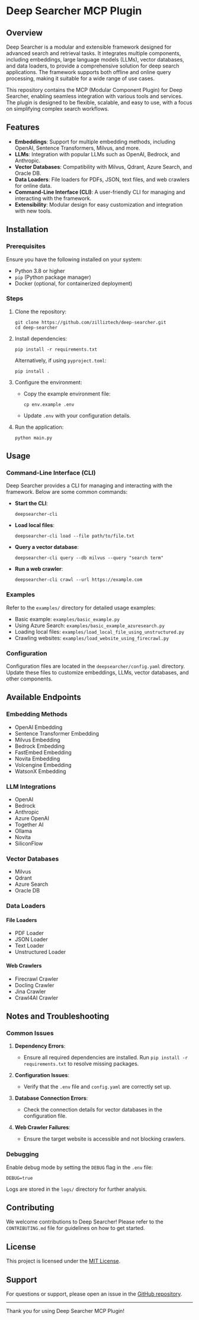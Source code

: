 # Deep Searcher MCP Plugin

## Overview

Deep Searcher is a modular and extensible framework designed for advanced search and retrieval tasks. It integrates multiple components, including embeddings, large language models (LLMs), vector databases, and data loaders, to provide a comprehensive solution for deep search applications. The framework supports both offline and online query processing, making it suitable for a wide range of use cases.

This repository contains the MCP (Modular Component Plugin) for Deep Searcher, enabling seamless integration with various tools and services. The plugin is designed to be flexible, scalable, and easy to use, with a focus on simplifying complex search workflows.

## Features

- **Embeddings**: Support for multiple embedding methods, including OpenAI, Sentence Transformers, Milvus, and more.
- **LLMs**: Integration with popular LLMs such as OpenAI, Bedrock, and Anthropic.
- **Vector Databases**: Compatibility with Milvus, Qdrant, Azure Search, and Oracle DB.
- **Data Loaders**: File loaders for PDFs, JSON, text files, and web crawlers for online data.
- **Command-Line Interface (CLI)**: A user-friendly CLI for managing and interacting with the framework.
- **Extensibility**: Modular design for easy customization and integration with new tools.

## Installation

### Prerequisites

Ensure you have the following installed on your system:

- Python 3.8 or higher
- `pip` (Python package manager)
- Docker (optional, for containerized deployment)

### Steps

1. Clone the repository:
   ```
   git clone https://github.com/zilliztech/deep-searcher.git
   cd deep-searcher
   ```

2. Install dependencies:
   ```
   pip install -r requirements.txt
   ```

   Alternatively, if using `pyproject.toml`:
   ```
   pip install .
   ```

3. Configure the environment:
   - Copy the example environment file:
     ```
     cp env.example .env
     ```
   - Update `.env` with your configuration details.

4. Run the application:
   ```
   python main.py
   ```

## Usage

### Command-Line Interface (CLI)

Deep Searcher provides a CLI for managing and interacting with the framework. Below are some common commands:

- **Start the CLI**:
  ```
  deepsearcher-cli
  ```

- **Load local files**:
  ```
  deepsearcher-cli load --file path/to/file.txt
  ```

- **Query a vector database**:
  ```
  deepsearcher-cli query --db milvus --query "search term"
  ```

- **Run a web crawler**:
  ```
  deepsearcher-cli crawl --url https://example.com
  ```

### Examples

Refer to the `examples/` directory for detailed usage examples:

- Basic example: `examples/basic_example.py`
- Using Azure Search: `examples/basic_example_azuresearch.py`
- Loading local files: `examples/load_local_file_using_unstructured.py`
- Crawling websites: `examples/load_website_using_firecrawl.py`

### Configuration

Configuration files are located in the `deepsearcher/config.yaml` directory. Update these files to customize embeddings, LLMs, vector databases, and other components.

## Available Endpoints

### Embedding Methods

- OpenAI Embedding
- Sentence Transformer Embedding
- Milvus Embedding
- Bedrock Embedding
- FastEmbed Embedding
- Novita Embedding
- Volcengine Embedding
- WatsonX Embedding

### LLM Integrations

- OpenAI
- Bedrock
- Anthropic
- Azure OpenAI
- Together AI
- Ollama
- Novita
- SiliconFlow

### Vector Databases

- Milvus
- Qdrant
- Azure Search
- Oracle DB

### Data Loaders

#### File Loaders

- PDF Loader
- JSON Loader
- Text Loader
- Unstructured Loader

#### Web Crawlers

- Firecrawl Crawler
- Docling Crawler
- Jina Crawler
- Crawl4AI Crawler

## Notes and Troubleshooting

### Common Issues

1. **Dependency Errors**:
   - Ensure all required dependencies are installed. Run `pip install -r requirements.txt` to resolve missing packages.

2. **Configuration Issues**:
   - Verify that the `.env` file and `config.yaml` are correctly set up.

3. **Database Connection Errors**:
   - Check the connection details for vector databases in the configuration file.

4. **Web Crawler Failures**:
   - Ensure the target website is accessible and not blocking crawlers.

### Debugging

Enable debug mode by setting the `DEBUG` flag in the `.env` file:
```
DEBUG=true
```

Logs are stored in the `logs/` directory for further analysis.

## Contributing

We welcome contributions to Deep Searcher! Please refer to the `CONTRIBUTING.md` file for guidelines on how to get started.

## License

This project is licensed under the [MIT License](LICENSE).

## Support

For questions or support, please open an issue in the [GitHub repository](https://github.com/zilliztech/deep-searcher/issues).

---

Thank you for using Deep Searcher MCP Plugin!